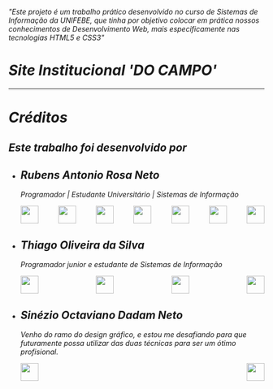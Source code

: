 <!--Apresentação-->
<p><i>"Este projeto é um trabalho prático desenvolvido no curso de Sistemas de Informação da UNIFEBE, que tinha por objetivo colocar em prática nossos conhecimentos de Desenvolvimento Web, mais especificamente nas tecnologias HTML5 e CSS3"</p>
<h1><strong>Site Institucional 'DO CAMPO'</strong></h1>
<hr>

<!--Integrantes-->
<h1>Créditos</h1>
<h2>Este trabalho foi desenvolvido por</h2>
<ul>
    <li>
        <h2>Rubens Antonio Rosa Neto</h2>
        <p>Programador | Estudante Universitário | Sistemas de Informação</p>
        <div style="display:flex; justify-content: space-between;">
            <!--Github-->
            <a href="https://github.com/rubensantoniorosa2704" target="_blank"><img src="https://cdn3.iconfinder.com/data/icons/popular-services-brands/512/github-512.png" style="height:35px;"></a>
            <!--Linkedin-->
            <a href="https://www.linkedin.com/in/rubens-rosa-a927081b4/" target="_blank"><img src="https://static-00.iconduck.com/assets.00/linkedin-icon-2048x2048-ya5g47j2.png" style="height:35px;"></a>
            <!--Medium-->
            <a href="https://medium.com/@rubensrosaneto27" target="_blank"><img src="https://cdn-icons-png.flaticon.com/128/2504/2504925.png" style="height:35px;"></a>
            <!--Email-->
            <a href="mailto:rubensrosaneto27@gmail.com" target="_blank"><img src="https://cdn0.iconfinder.com/data/icons/apple-apps/100/Apple_Mail-512.png" style="height:35px;"></a>
            <!--Email Unifebe-->
            <a href="mailto:rubens.rosa@unifebe.edu.br" target="_blank"><img src="https://www.unifebe.edu.br/site/wp-content/uploads/unifebe.png" style="height:35px;"></a>
            <!--Instagram-->
            <a href="https://www.instagram.com/rubensrosa2704/" target="_blank"><img src="https://cdn-icons-png.flaticon.com/512/174/174855.png" style="height:35px;"></a>
            <!--WhatsApp-->
            <a href="https://wa.me/5548999654736" target="_blank"><img src="https://imagepng.org/wp-content/uploads/2017/08/whatsapp-icone-2.png" style="height:35px;"></a>
        </div>
    </li>
    <li>
        <h2>Thiago Oliveira da Silva</h2>
        <p>Programador junior e estudante de Sistemas de Informação</p>
        <div style="display:flex; justify-content: space-between;">
            <!--Github-->
            <a href="https://github.com/Thiagox27" target="_blank"><img src="https://cdn3.iconfinder.com/data/icons/popular-services-brands/512/github-512.png" style="height:35px;"</a>
            <!--Linkedin-->
            <a href="https://www.linkedin.com/in/thiago-oliveira-da-silva-515184166/" target="_blank"><img src="https://static-00.iconduck.com/assets.00/linkedin-icon-2048x2048-ya5g47j2.png" style="height:35px;"></a>
            <!--Email Unifebe-->
            <a href="mailto:thiago@unifebe.edu.br" target="_blank"><img src="https://www.unifebe.edu.br/site/wp-content/uploads/unifebe.png" style="height:35px;"></a>
            <!--Email-->
            <a href="mailto:thiagoxoliveira23@gmail.com" target="_blank"><img src="https://cdn0.iconfinder.com/data/icons/apple-apps/100/Apple_Mail-512.png" style="height:35px;"></a>
        </div>
    </li>
    <li>
        <h2>Sinézio Octaviano Dadam Neto</h2>
        <p>Venho do ramo do design gráfico, e estou me desafiando para que futuramente possa utilizar das duas técnicas para ser um ótimo profisional.</p>
        <div style="display:flex; justify-content: space-between;">
            <!--Github-->
            <a href="https://github.com/nezo-nezo" target="_blank"><img src="https://cdn3.iconfinder.com/data/icons/popular-services-brands/512/github-512.png" style="height:35px;"</a>
            <!--Email Unifebe-->
            <a href="mailto:sinezio.dadam@unifebe.edu.br" target="_blank"><img src="https://www.unifebe.edu.br/site/wp-content/uploads/unifebe.png" style="height:35px;"></a>
        </div>
    </li>
</ul>
